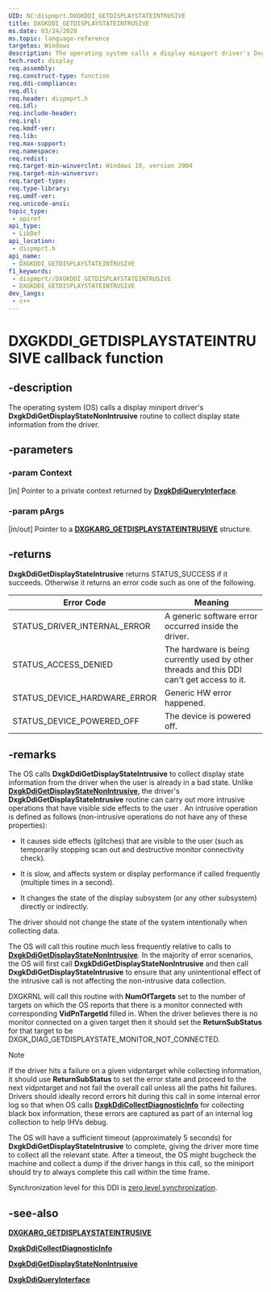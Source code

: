 ```yaml
---
UID: NC:dispmprt.DXGKDDI_GETDISPLAYSTATEINTRUSIVE
title: DXGKDDI_GETDISPLAYSTATEINTRUSIVE
ms.date: 03/24/2020
ms.topic: language-reference
targetos: Windows
description: The operating system calls a display miniport driver's DxgkDdiGetDisplayStateNonIntrusive routine to collect display state information from the driver.
tech.root: display
req.assembly: 
req.construct-type: function
req.ddi-compliance: 
req.dll: 
req.header: dispmprt.h
req.idl: 
req.include-header: 
req.irql: 
req.kmdf-ver: 
req.lib: 
req.max-support: 
req.namespace: 
req.redist: 
req.target-min-winverclnt: Windows 10, version 2004
req.target-min-winversvr: 
req.target-type: 
req.type-library: 
req.umdf-ver: 
req.unicode-ansi: 
topic_type:
 - apiref
api_type:
 - LibDef
api_location:
 - dispmprt.h
api_name:
 - DXGKDDI_GETDISPLAYSTATEINTRUSIVE
f1_keywords:
 - dispmprt//DXGKDDI_GETDISPLAYSTATEINTRUSIVE
 - DXGKDDI_GETDISPLAYSTATEINTRUSIVE
dev_langs:
 - c++
---
```


# DXGKDDI_GETDISPLAYSTATEINTRUSIVE callback function

## -description

The operating system (OS) calls a display miniport driver's **DxgkDdiGetDisplayStateNonIntrusive** routine to collect display state information from the driver.

## -parameters

### -param Context

[in] Pointer to a private context returned by [**DxgkDdiQueryInterface**](nc-dispmprt-dxgkddi_query_interface.md).

### -param pArgs

[in/out] Pointer to a [**DXGKARG_GETDISPLAYSTATEINTRUSIVE**](ns-dispmprt-dxgkarg_getdisplaystateintrusive.md) structure.

## -returns

**DxgkDdiGetDisplayStateIntrusive** returns STATUS_SUCCESS if it succeeds. Otherwise it returns an error code such as one of the following.

| Error Code | Meaning |
| ---------- | ------- |
| STATUS_DRIVER_INTERNAL_ERROR  | A generic software error occurred inside the driver. |
| STATUS_ACCESS_DENIED          | The hardware is being currently used by other threads and this DDI can't get access to it. |
| STATUS_DEVICE_HARDWARE_ERROR  | Generic HW error happened. |
| STATUS_DEVICE_POWERED_OFF     | The device is powered off. |

## -remarks

The OS calls **DxgkDdiGetDisplayStateIntrusive** to collect display state information from the driver when the user is already in a bad state. Unlike [**DxgkDdiGetDisplayStateNonIntrusive**](nc-dispmprt-dxgkddi_getdisplaystatenonintrusive.md), the driver's **DxgkDdiGetDisplayStateIntrusive** routine can carry out more intrusive operations that have visible side effects to the user . An intrusive operation is defined as follows (non-intrusive operations do not have any of these properties):

* It causes side effects (glitches) that are visible to the user (such as temporarily stopping scan out and destructive monitor connectivity check).

* It is slow, and affects system or display performance if called frequently (multiple times in a second).

* It changes the state of the display subsystem (or any other subsystem) directly or indirectly.

The driver should not change the state of the system intentionally when collecting data.

The OS will call this routine much less frequently relative to calls to [**DxgkDdiGetDisplayStateNonIntrusive**](nc-dispmprt-dxgkddi_getdisplaystatenonintrusive.md). In the majority of error scenarios, the OS will first call **DxgkDdiGetDisplayStateNonIntrusive** and then call **DxgkDdiGetDisplayStateIntrusive** to ensure that any unintentional effect of the intrusive call is not affecting the non-intrusive data collection.

DXGKRNL will call this routine with **NumOfTargets** set to the number of targets on which the OS reports that there is a monitor connected with corresponding **VidPnTargetId** filled in. When the driver believes there is no monitor connected on a given target then it should set the **ReturnSubStatus** for that target to be DXGK_DIAG_GETDISPLAYSTATE_MONITOR_NOT_CONNECTED.

> [!NOTE]
> If the driver hits a failure on a given vidpntarget while collecting information, it should use **ReturnSubStatus** to set the error state and proceed to the next vidpntarget and not fail the overall call unless all the paths hit failures. Drivers should ideally record errors hit during this call in some internal error log so that when OS calls [**DxgkDdiCollectDiagnosticInfo**](https://docs.microsoft.com/windows-hardware/drivers/ddi/dispmprt/nc-dispmprt-dxgkddi_collectdiagnosticinfo) for collecting black box information, these errors are captured as part of an internal log collection to help IHVs debug.
>
> The OS will have a sufficient timeout (approximately 5 seconds) for **DxgkDdiGetDisplayStateIntrusive** to complete, giving the driver more time to collect all the relevant state. After a timeout, the OS might bugcheck the machine and collect a dump if the driver hangs in this call, so the miniport should try to always complete this call within the time frame.

Synchronization level for this DDI is [zero level synchronization](https://docs.microsoft.com/windows-hardware/drivers/display/threading-and-synchronization-zero-level).

## -see-also

[**DXGKARG_GETDISPLAYSTATEINTRUSIVE**](ns-dispmprt-dxgkarg_getdisplaystateintrusive.md)

[**DxgkDdiCollectDiagnosticInfo**](https://docs.microsoft.com/windows-hardware/drivers/ddi/dispmprt/nc-dispmprt-dxgkddi_collectdiagnosticinfo)

[**DxgkDdiGetDisplayStateNonIntrusive**](nc-dispmprt-dxgkddi_getdisplaystatenonintrusive.md)

[**DxgkDdiQueryInterface**](nc-dispmprt-dxgkddi_query_interface.md)

